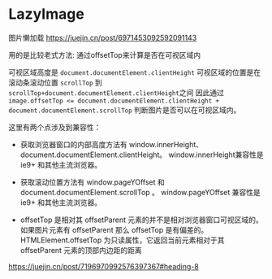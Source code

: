 # LazyImage
图片懒加载
<https://juejin.cn/post/6971453092592091143>

用的是比较老式方法:
通过offsetTop来计算是否在可视区域内

可视区域高度是 ```document.documentElement.clientHeight```
可视区域的位置是在滚动条滚动位置 ```scrollTop``` 到 ```scrollTop+document.documentElement.clientHeight```之间
因此通过 ```image.offsetTop <= document.documentElement.clientHeight + document.documentElement.scrollTop``` 判断图片是否可以在可视区域内。

这里有两个点涉及到兼容性：

- 获取浏览器窗口的内部高度方法有 window.innerHeight、document.documentElement.clientHeight。 
window.innerHeight兼容性是 ie9+ 和其他主流浏览器。


- 获取滚动位置方法有 window.pageYOffset 和 document.documentElement.scrollTop 。 
window.pageYOffset 兼容性是 ie9+ 和其他主流浏览器。

- offsetTop 是相对其 offsetParent 元素的并不是相对浏览器窗口可视区域的。如果图片元素有 offsetParent 那么 offsetTop 是有偏差的。
HTMLElement.offsetTop 为只读属性，它返回当前元素相对于其 offsetParent 元素的顶部内边距的距离


<https://juejin.cn/post/7196970992576397367#heading-8>
